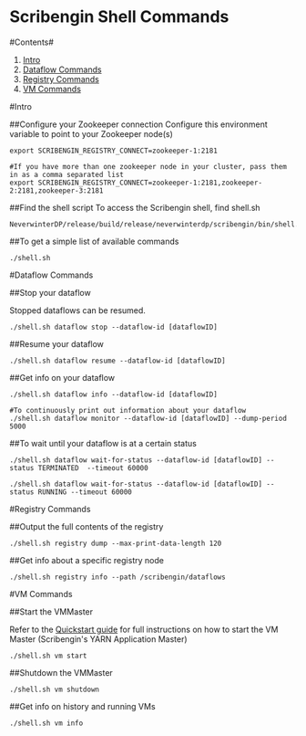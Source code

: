 Scribengin Shell Commands
=========================
#Contents#
1. [Intro](#intro)
2. [Dataflow Commands](#dataflow-commands)
3. [Registry Commands](#registry-commands)
4. [VM Commands](#vm-commands)

#Intro

##Configure your Zookeeper connection
Configure this environment variable to point to your Zookeeper node(s)
```
export SCRIBENGIN_REGISTRY_CONNECT=zookeeper-1:2181

#If you have more than one zookeeper node in your cluster, pass them in as a comma separated list
export SCRIBENGIN_REGISTRY_CONNECT=zookeeper-1:2181,zookeeper-2:2181,zookeeper-3:2181
```


##Find the shell script
To access the Scribengin shell, find shell.sh
```
NeverwinterDP/release/build/release/neverwinterdp/scribengin/bin/shell.sh
```

##To get a simple list of available commands
```
./shell.sh 
```

#Dataflow Commands

##Stop your dataflow

Stopped dataflows can be resumed.

```
./shell.sh dataflow stop --dataflow-id [dataflowID]
```

##Resume your dataflow
```
./shell.sh dataflow resume --dataflow-id [dataflowID]
```

##Get info on your dataflow
```
./shell.sh dataflow info --dataflow-id [dataflowID]

#To continuously print out information about your dataflow
./shell.sh dataflow monitor --dataflow-id [dataflowID] --dump-period 5000
```

##To wait until your dataflow is at a certain status
```
./shell.sh dataflow wait-for-status --dataflow-id [dataflowID] --status TERMINATED  --timeout 60000 

./shell.sh dataflow wait-for-status --dataflow-id [dataflowID] --status RUNNING --timeout 60000 
```

#Registry Commands

##Output the full contents of the registry
```
./shell.sh registry dump --max-print-data-length 120
```

##Get info about a specific registry node
```
./shell.sh registry info --path /scribengin/dataflows
```

#VM Commands

##Start the VMMaster

Refer to the [Quickstart guide](scribengin-cluster-setup-quickstart.md) for full instructions on how to start the VM Master (Scribengin's YARN Application Master)

```
./shell.sh vm start
```

##Shutdown the VMMaster
```
./shell.sh vm shutdown
```

##Get info on history and running VMs
```
./shell.sh vm info
```




